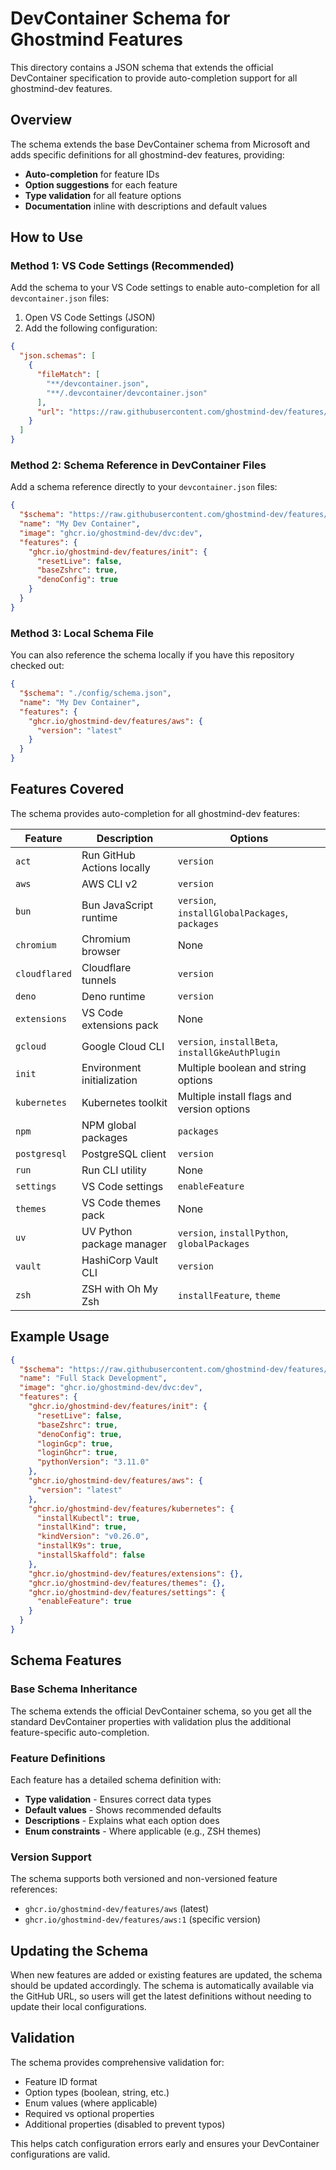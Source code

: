 # DevContainer Schema for Ghostmind Features

This directory contains a JSON schema that extends the official DevContainer specification to provide auto-completion support for all ghostmind-dev features.

## Overview

The schema extends the base DevContainer schema from Microsoft and adds specific definitions for all ghostmind-dev features, providing:

- **Auto-completion** for feature IDs
- **Option suggestions** for each feature
- **Type validation** for all feature options
- **Documentation** inline with descriptions and default values

## How to Use

### Method 1: VS Code Settings (Recommended)

Add the schema to your VS Code settings to enable auto-completion for all `devcontainer.json` files:

1. Open VS Code Settings (JSON)
2. Add the following configuration:

```json
{
  "json.schemas": [
    {
      "fileMatch": [
        "**/devcontainer.json",
        "**/.devcontainer/devcontainer.json"
      ],
      "url": "https://raw.githubusercontent.com/ghostmind-dev/features/main/config/schema.json"
    }
  ]
}
```

### Method 2: Schema Reference in DevContainer Files

Add a schema reference directly to your `devcontainer.json` files:

```json
{
  "$schema": "https://raw.githubusercontent.com/ghostmind-dev/features/main/config/schema.json",
  "name": "My Dev Container",
  "image": "ghcr.io/ghostmind-dev/dvc:dev",
  "features": {
    "ghcr.io/ghostmind-dev/features/init": {
      "resetLive": false,
      "baseZshrc": true,
      "denoConfig": true
    }
  }
}
```

### Method 3: Local Schema File

You can also reference the schema locally if you have this repository checked out:

```json
{
  "$schema": "./config/schema.json",
  "name": "My Dev Container",
  "features": {
    "ghcr.io/ghostmind-dev/features/aws": {
      "version": "latest"
    }
  }
}
```

## Features Covered

The schema provides auto-completion for all ghostmind-dev features:

| Feature       | Description                | Options                                          |
| ------------- | -------------------------- | ------------------------------------------------ |
| `act`         | Run GitHub Actions locally | `version`                                        |
| `aws`         | AWS CLI v2                 | `version`                                        |
| `bun`         | Bun JavaScript runtime     | `version`, `installGlobalPackages`, `packages`   |
| `chromium`    | Chromium browser           | None                                             |
| `cloudflared` | Cloudflare tunnels         | `version`                                        |
| `deno`        | Deno runtime               | `version`                                        |
| `extensions`  | VS Code extensions pack    | None                                             |
| `gcloud`      | Google Cloud CLI           | `version`, `installBeta`, `installGkeAuthPlugin` |
| `init`        | Environment initialization | Multiple boolean and string options              |
| `kubernetes`  | Kubernetes toolkit         | Multiple install flags and version options       |
| `npm`         | NPM global packages        | `packages`                                       |
| `postgresql`  | PostgreSQL client          | `version`                                        |
| `run`         | Run CLI utility            | None                                             |
| `settings`    | VS Code settings           | `enableFeature`                                  |
| `themes`      | VS Code themes pack        | None                                             |
| `uv`          | UV Python package manager  | `version`, `installPython`, `globalPackages`     |
| `vault`       | HashiCorp Vault CLI        | `version`                                        |
| `zsh`         | ZSH with Oh My Zsh         | `installFeature`, `theme`                        |

## Example Usage

```json
{
  "$schema": "https://raw.githubusercontent.com/ghostmind-dev/features/main/config/schema.json",
  "name": "Full Stack Development",
  "image": "ghcr.io/ghostmind-dev/dvc:dev",
  "features": {
    "ghcr.io/ghostmind-dev/features/init": {
      "resetLive": false,
      "baseZshrc": true,
      "denoConfig": true,
      "loginGcp": true,
      "loginGhcr": true,
      "pythonVersion": "3.11.0"
    },
    "ghcr.io/ghostmind-dev/features/aws": {
      "version": "latest"
    },
    "ghcr.io/ghostmind-dev/features/kubernetes": {
      "installKubectl": true,
      "installKind": true,
      "kindVersion": "v0.26.0",
      "installK9s": true,
      "installSkaffold": false
    },
    "ghcr.io/ghostmind-dev/features/extensions": {},
    "ghcr.io/ghostmind-dev/features/themes": {},
    "ghcr.io/ghostmind-dev/features/settings": {
      "enableFeature": true
    }
  }
}
```

## Schema Features

### Base Schema Inheritance

The schema extends the official DevContainer schema, so you get all the standard DevContainer properties with validation plus the additional feature-specific auto-completion.

### Feature Definitions

Each feature has a detailed schema definition with:

- **Type validation** - Ensures correct data types
- **Default values** - Shows recommended defaults
- **Descriptions** - Explains what each option does
- **Enum constraints** - Where applicable (e.g., ZSH themes)

### Version Support

The schema supports both versioned and non-versioned feature references:

- `ghcr.io/ghostmind-dev/features/aws` (latest)
- `ghcr.io/ghostmind-dev/features/aws:1` (specific version)

## Updating the Schema

When new features are added or existing features are updated, the schema should be updated accordingly. The schema is automatically available via the GitHub URL, so users will get the latest definitions without needing to update their local configurations.

## Validation

The schema provides comprehensive validation for:

- Feature ID format
- Option types (boolean, string, etc.)
- Enum values (where applicable)
- Required vs optional properties
- Additional properties (disabled to prevent typos)

This helps catch configuration errors early and ensures your DevContainer configurations are valid.
